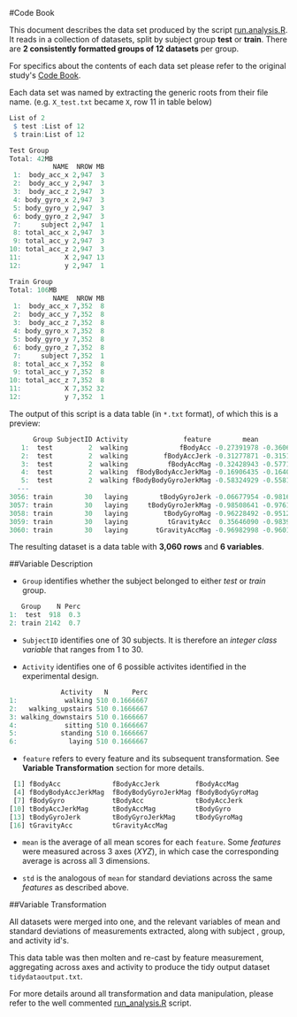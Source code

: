 #Code Book

This document describes the data set produced by the script [run.analysis.R](https://github.com/Jamamel/getcleanData/blob/master/run_analysis.R). It reads in a collection of datasets, split by subject group **test** or **train**. There are **2 consistently formatted groups of 12 datasets** per group.

For specifics about the contents of each data set please refer to the original study's [Code Book](https://github.com/Jamamel/getcleanData/blob/master/UCI%20HAR%20Dataset/README.txt).

Each data set was named by extracting the generic roots from their file name. (e.g. `X_test.txt` became `X`, row 11 in table below)

```R
List of 2
 $ test :List of 12
 $ train:List of 12
```

```R
Test Group
Total: 42MB
           NAME  NROW MB
 1:  body_acc_x 2,947  3
 2:  body_acc_y 2,947  3
 3:  body_acc_z 2,947  3
 4: body_gyro_x 2,947  3
 5: body_gyro_y 2,947  3
 6: body_gyro_z 2,947  3
 7:     subject 2,947  1
 8: total_acc_x 2,947  3
 9: total_acc_y 2,947  3
10: total_acc_z 2,947  3
11:           X 2,947 13
12:           y 2,947  1

Train Group
Total: 106MB
           NAME  NROW MB
 1:  body_acc_x 7,352  8
 2:  body_acc_y 7,352  8
 3:  body_acc_z 7,352  8
 4: body_gyro_x 7,352  8
 5: body_gyro_y 7,352  8
 6: body_gyro_z 7,352  8
 7:     subject 7,352  1
 8: total_acc_x 7,352  8
 9: total_acc_y 7,352  8
10: total_acc_z 7,352  8
11:           X 7,352 32
12:           y 7,352  1
```

The output of this script is a data table (in `*.txt` format), of which this is a preview:

```R
      Group SubjectID Activity              feature        mean        std
   1:  test         2  walking             fBodyAcc -0.27391978 -0.3606977
   2:  test         2  walking         fBodyAccJerk -0.31277871 -0.3151814
   3:  test         2  walking          fBodyAccMag -0.32428943 -0.5771052
   4:  test         2  walking  fBodyBodyAccJerkMag -0.16906435 -0.1640920
   5:  test         2  walking fBodyBodyGyroJerkMag -0.58324929 -0.5581046
  ---                                                                     
3056: train        30   laying        tBodyGyroJerk -0.06677954 -0.9816339
3057: train        30   laying     tBodyGyroJerkMag -0.98508641 -0.9761771
3058: train        30   laying         tBodyGyroMag -0.96228492 -0.9512644
3059: train        30   laying          tGravityAcc  0.35646090 -0.9839231
3060: train        30   laying       tGravityAccMag -0.96982998 -0.9601679
```

The resulting dataset is a data table with **3,060 rows** and **6 variables**.

##Variable Description

- `Group` identifies whether the subject belonged to either  *test* or *train* group.

```R
   Group    N Perc
1:  test  918  0.3
2: train 2142  0.7
```

- `SubjectID` identifies one of 30 subjects. It is therefore an *integer class variable* that ranges from 1 to 30.

- `Activity` identifies one of 6 possible activites identified in the experimental design.

```R
             Activity   N      Perc
1:            walking 510 0.1666667
2:   walking_upstairs 510 0.1666667
3: walking_downstairs 510 0.1666667
4:            sitting 510 0.1666667
5:           standing 510 0.1666667
6:             laying 510 0.1666667
```

- `feature` refers to every feature and its subsequent transformation. See **Variable Transformation** section for more details. 

```R
 [1] fBodyAcc             fBodyAccJerk         fBodyAccMag         
 [4] fBodyBodyAccJerkMag  fBodyBodyGyroJerkMag fBodyBodyGyroMag    
 [7] fBodyGyro            tBodyAcc             tBodyAccJerk        
[10] tBodyAccJerkMag      tBodyAccMag          tBodyGyro           
[13] tBodyGyroJerk        tBodyGyroJerkMag     tBodyGyroMag        
[16] tGravityAcc          tGravityAccMag 
```

- `mean` is the average of all mean scores for each `feature`. Some  *features* were measured across 3 axes (*XYZ*), in which case the corresponding average is across all 3 dimensions.

- `std` is the analogous of `mean` for standard deviations across the same *features* as described above.

##Variable Transformation

All datasets were merged into one, and the relevant variables of mean and standard deviations of measurements extracted, along with subject , group, and activity id's.

This data table was then molten and re-cast by feature measurement, aggregating across axes and activity to produce the tidy output dataset `tidydataoutput.txt`. 

For more details around all transformation and data manipulation, please refer to the well commented [run_analysis.R](https://github.com/Jamamel/getcleanData/blob/master/run_analysis.R) script.